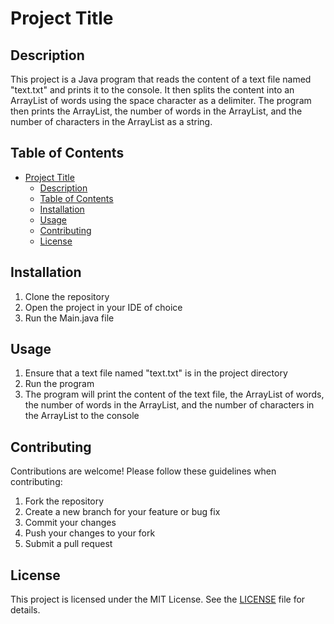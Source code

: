 # Project Title

## Description

This project is a Java program that reads the content of a text file named "text.txt" and prints it to the console. It then splits the content into an ArrayList of words using the space character as a delimiter. The program then prints the ArrayList, the number of words in the ArrayList, and the number of characters in the ArrayList as a string.

## Table of Contents

- [Project Title](#project-title)
  - [Description](#description)
  - [Table of Contents](#table-of-contents)
  - [Installation](#installation)
  - [Usage](#usage)
  - [Contributing](#contributing)
  - [License](#license)

## Installation

1. Clone the repository
2. Open the project in your IDE of choice
3. Run the Main.java file

## Usage

1. Ensure that a text file named "text.txt" is in the project directory
2. Run the program
3. The program will print the content of the text file, the ArrayList of words, the number of words in the ArrayList, and the number of characters in the ArrayList to the console

## Contributing

Contributions are welcome! Please follow these guidelines when contributing:

1. Fork the repository
2. Create a new branch for your feature or bug fix
3. Commit your changes
4. Push your changes to your fork
5. Submit a pull request

## License

This project is licensed under the MIT License. See the [LICENSE](LICENSE) file for details.